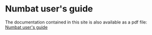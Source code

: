 # Numbat user's guide

The documentation contained in this site is also available as a pdf file:
[Numbat user's guide](/numbat.pdf)
